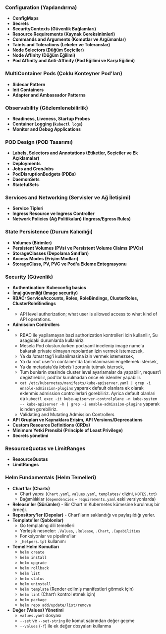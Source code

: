 ### Configuration (Yapılandırma)
*   **ConfigMaps**
*   **Secrets**
*   **SecurityContexts (Güvenlik Bağlamları)**
*   **Resource Requirements (Kaynak Gereksinimleri)**
*   **Commands and Arguments (Komutlar ve Argümanlar)**
*   **Taints and Tolerations (Lekeler ve Toleranslar)**
*   **Node Selectors (Düğüm Seçiciler)**
*   **Node Affinity (Düğüm Eğilimi)**
*   **Pod Affinity and Anti-Affinity (Pod Eğilimi ve Karşı Eğilimi)**

### MultiContainer Pods (Çoklu Konteyner Pod'ları)
*   **Sidecar Pattern**
*   **Init Containers**
*   **Adapter and Ambassador Patterns**

### Observability (Gözlemlenebilirlik)
*   **Readiness, Liveness, Startup Probes**
*   **Container Logging (`kubectl logs`)**
*   **Monitor and Debug Applications**

### POD Design (POD Tasarımı)
*   **Labels, Selectors and Annotations (Etiketler, Seçiciler ve Ek Açıklamalar)**
*   **Deployments**
*   **Jobs and CronJobs**
*   **PodDisruptionBudgets (PDBs)**
*   **DaemonSets**
*   **StatefulSets**

### Services and Networking (Servisler ve Ağ İletişimi)
*   **Service Tipleri**
*   **Ingress Resource ve Ingress Controller**
*   **Network Policies (Ağ Politikaları) (Ingress/Egress Rules)**

### State Persistence (Durum Kalıcılığı)
*   **Volumes (Birimler)**
*   **Persistent Volumes (PVs) ve Persistent Volume Claims (PVCs)**
*   **StorageClasses (Depolama Sınıfları)**
*   **Access Modes (Erişim Modları)**
*   **StorageClass, PV, PVC ve Pod'a Ekleme Entegrasyonu**

### Security (Güvenlik)
*   **Authentication: Kubeconfig basics**
*   **İmaj güvenliği (Image security)**
*   **RBAC: ServiceAccounts, Roles, RoleBindings, ClusterRoles, ClusterRoleBindings**
*   * API level authorization; what user is allowed access to what kind of API operations.
*   **Admission Controllers**
*   *   RBAC ile yapilamayan bazi authorization kontrolleri icin kullanilir, Su asagidaki durumlarda kullaniriz:
       *   Mesela Pod olusturulurken pod.yaml incelenip image name'a bakarak private olmayan repolardan izin vermek istemezsek,
       *   Ya da *latest* tag'i kullanilmasina izin vermek istemezsek,
       *   Ya da root user'in container'da tanimlanmasini engellemek istersek,
       *   Ya da metadata'da *labels*'i zorunlu tutmak istersek,
       *   Tum bunlarin otesinde cluster level ayarlamalar da yapabilir, request'i degistirebilir, pod'lar kurulmadan once ek islemler yapabilir.
       *   `cat /etc/kubernetes/manifests/kube-apiserver.yaml | grep -i enable-admission-plugins` yaparak default olanlara ek olarak eklenmis admission controllerlari gorebiliriz. Ayrica default olanlari da `kubectl exec -it kube-apiserver-controlplane -n kube-system -- kube-apiserver -h | grep -i enable-admission-plugins` yaparak icinden gorebiliriz.
       *   Validating and Mutating Admission Controllers
*   **API Grupları ve Kaynaklara Erişim, API Versions/Deprecations**
*   **Custom Resource Definitions (CRDs)**
*   **Minimum Yetki Prensibi (Principle of Least Privilege)**
*   **Secrets yönetimi**

### ResourceQuotas ve LimitRanges
*   **ResourceQuotas**
*   **LimitRanges**

### Helm Fundamentals (Helm Temelleri)

*   **Chart'lar (Charts)**
    *   Chart yapısı (`Chart.yaml`, `values.yaml`, `templates/` dizini, `NOTES.txt`)
    *   Bağımlılıklar (`dependencies` - `requirements.yaml` eski versiyonlarda)
*   **Release'ler (Sürümler)** - Bir Chart'ın Kubernetes kümesine kurulmuş bir örneği.
*   **Repository'ler (Depolar)** - Chart'ların saklandığı ve paylaşıldığı yerler.
*   **Template'ler (Şablonlar)**
    *   Go templating dili temelleri
    *   Yerleşik nesneler: `.Values`, `.Release`, `.Chart`, `.Capabilities`
    *   Fonksiyonlar ve pipeline'lar
    *   `_helpers.tpl` kullanımı
*   **Temel Helm Komutları**
    *   `helm create`
    *   `helm install`
    *   `helm upgrade`
    *   `helm rollback`
    *   `helm list`
    *   `helm status`
    *   `helm uninstall`
    *   `helm template` (Render edilmiş manifestleri görmek için)
    *   `helm lint` (Chart'ı kontrol etmek için)
    *   `helm package`
    *   `helm repo add/update/list/remove`
*   **Değer (Values) Yönetimi**
    *   `values.yaml` dosyası
    *   `--set` ve `--set-string` ile komut satırından değer geçme
    *   `--values` (`-f`) ile ek değer dosyaları kullanma
 

